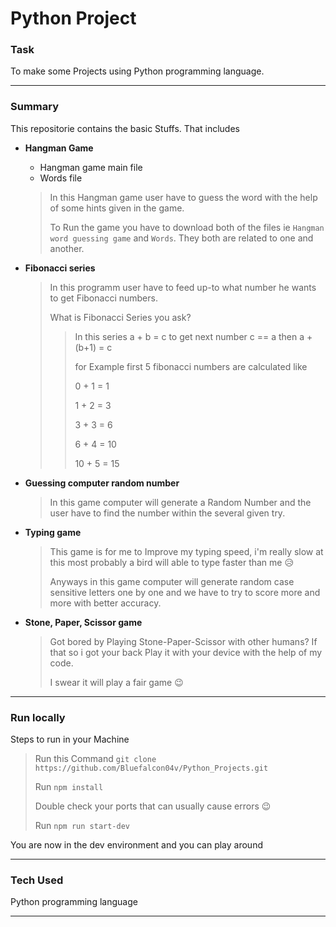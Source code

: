 # Python Project

### Task
To make some Projects using Python programming language. 

----

### Summary
This repositorie contains the basic Stuffs. That includes 
- **Hangman Game**
  - Hangman game main file
  - Words file
  >
  > In this Hangman game user have to guess the word with the help of some hints given in the game. 
  > 
  > To Run the game you have to download both of the files ie `Hangman word guessing game` and `Words`. They both are related to one and another.

- **Fibonacci series**
  > In this programm user have to feed up-to what number he wants to get Fibonacci numbers. 
  > 
  > What is Fibonacci Series you ask?
  >  > In this series a + b = c to get next number c == a then a + (b+1) = c 
  >  > 
  >  > for Example first 5 fibonacci numbers are calculated like 
  >  > 
  >  > 0 + 1 = 1 
  >  > 
  >  > 1 + 2 = 3
  >  > 
  >  > 3 + 3 = 6
  >  > 
  >  > 6 + 4 = 10
  >  > 
  >  > 10 + 5 = 15  
   
- **Guessing computer random number**
  > In this game computer will generate a Random Number and the user have to find the number within the several given try. 
  
- **Typing game**
  > This game is for me to Improve my typing speed, i'm really slow at this most probably a bird will able to type faster than me 😥
  > 
  > Anyways in this game computer will generate random case sensitive letters one by one and we have to try to score more and more with better accuracy. 
- **Stone, Paper, Scissor game**
  > Got bored by Playing Stone-Paper-Scissor with other humans? If that so i got your back Play it with your device with the help of my code. 
  > 
  > I swear it will play a fair game 😉
***

### Run locally
Steps to run in your Machine
> Run this Command `git clone https://github.com/Bluefalcon04v/Python_Projects.git`
> 
> Run `npm install` 
> 
> Double check your ports that can usually cause errors 😉
> 
> Run `npm run start-dev`
>
You are now in the dev environment and you can play around

---

### Tech Used
Python programming language
***
